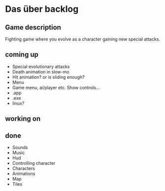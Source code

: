 # Das über backlog

## Game description

Fighting game where you evolve as a character gaining new special attacks.

## coming up
* Special evolutionary attacks
* Death animation in slow-mo
* Hit animation? or is sliding enough?
* Menu
* Game menu, ai/player etc. Show controls...
* .app
* .exe
* linux?

## working on


## done
* Sounds
* Music
* Hud
* Controlling character
* Characters
* Animations
* Map
* Tiles